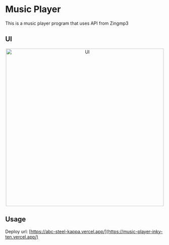 
# Music Player

This is a music player program that uses API from Zingmp3



## UI
<div align="center">
  <img src="https://github.com/user-attachments/assets/3030a2b1-52f7-45ba-9a44-01558f74f23a" alt="UI" width="500px">
</div>


## Usage
Deploy url: [https://abc-steel-kappa.vercel.app/](https://music-player-inky-ten.vercel.app/)

